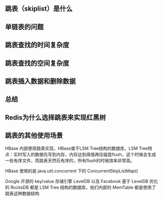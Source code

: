 ## 跳表（skiplist）是什么







## 单链表的问题









## 跳表查找的时间复杂度







## 跳表查找的空间复杂度









## 跳表插入数据和删除数据







## 总结







## Redis为什么选择跳表来实现红黑树









## 跳表的其他使用场景

HBase 内部使用跳表实现，HBase属于LSM Tree结构的数据库，LSM Tree特点：实时写入的数据先写到内存，内存达到阈值再往磁盘flush，这个时候会生成一些有序文件，而跳表天然石有序的，所有flush的时候效率非常高。

HBase 使用的是 java.util.concurrent 下的 ConcurrentSkipListMap()

Google 开源的 key/value 存储引擎 LevelDB 以及 Facebook 基于 LevelDB 优化的 RocksDB 都是 LSM Tree 结构的数据库，他们内部的 MemTable 都是使用了跳表这种数据结构
















